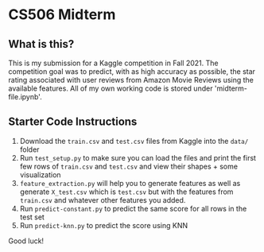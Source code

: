 # CS506 Midterm

## What is this?

This is my submission for a Kaggle competition in Fall 2021. The competition goal was to predict, with as high accuracy as possible, the star rating associated with user reviews from Amazon Movie Reviews using the available features. All of my own working code is stored under 'midterm-file.ipynb'.


## Starter Code Instructions

1. Download the `train.csv` and `test.csv` files from Kaggle into the `data/` folder
2. Run `test_setup.py` to make sure you can load the files and print the first few rows of `train.csv` and `test.csv` and view their shapes + some visualization
2. `feature_extraction.py` will help you to generate features as well as generate `X_test.csv` which is `test.csv` but with the features from `train.csv` and whatever other features you added.
3. Run `predict-constant.py` to predict the same score for all rows in the test set
5. Run `predict-knn.py` to predict the score using KNN

Good luck!
